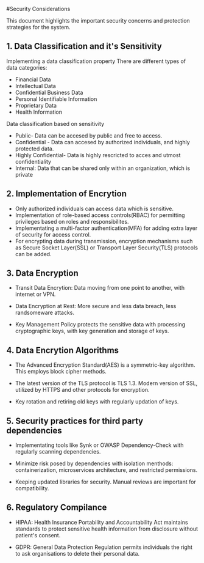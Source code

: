 #Security Considerations

This document highlights the important security concerns and protection strategies for the system.

## 1. Data Classification and it's Sensitivity
Implementing a data classification property
There are different types of data categories:
- Financial Data
- Intellectual Data
- Confidential Business Data
- Personal Identifiable Information
- Proprietary Data
- Health Information

Data classification based on sensitivity
- Public- Data can be accesed by public and free to access.
- Confidential - Data can accesed by authorized individuals, and highly protected data.
- Highly Confidential- Data is highly rescricted to acces and utmost confidentiality
- Internal: Data that can be shared only within an organization, which is private

## 2. Implementation of Encrytion

- Only authorized individuals can access data which is sensitive.
- Implementation of role-based access controls(RBAC) for permitting privileges based on roles and responsibilites.
- Implementating a multi-factor authentication(MFA) for adding extra layer of security for access control.
- For encrypting data during transmission, encryption mechanisms such as Secure Socket Layer(SSL) or Transport Layer Security(TLS) protocols can be added.

## 3. Data Encryption
- Transit Data Encrytion: Data moving from one point to another, with internet or VPN.

- Data Encryption at Rest: More secure and less data breach, less randsomeware attacks.

- Key Management Policy protects the sensitive data with processing cryptographic keys, with key generation and storage of keys.

## 4. Data Encrytion Algorithms
- The Advanced Encryption Standard(AES) is a symmetric-key algorithm. This employs block cipher methods.

- The latest version of the TLS protocol is TLS 1.3. Modern version of SSL, utilized by HTTPS and other protocols for encryption.

- Key rotation and retiring old keys with regularly updation of keys.

## 5. Security practices for third party dependencies
- Implementating tools like Synk or OWASP Dependency-Check with regularly scanning dependencies.

- Minimize risk posed by dependencies with isolation menthods: containerization, microservices architecture, and restricted permissions.

- Keeping updated libraries for security. Manual reviews are important for compatibility.

## 6. Regulatory Compilance
- HIPAA: Health Insurance Portability and Accountability Act maintains standards to protect sensitive health information from disclosure without patient's consent.

- GDPR: General Data Protection Regulation permits individuals the right to ask organisations to delete their personal data.